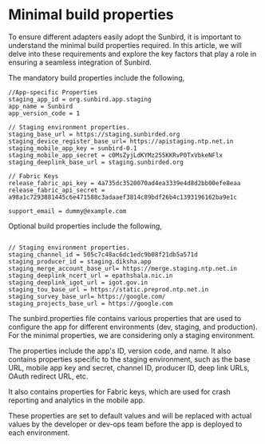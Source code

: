 # Minimal build properties

To ensure different adapters easily adopt the Sunbird, it is important to understand the minimal build properties required. In this article, we will delve into these requirements and explore the key factors that play a role in ensuring a seamless integration of Sunbird.

The mandatory build properties include the following,

```
//App-specific Properties
staging_app_id = org.sunbird.app.staging
app_name = Sunbird
app_version_code = 1

// Staging environment properties.
staging_base_url = https://staging.sunbirded.org
staging_device_register_base_url= https://apistaging.ntp.net.in
staging_mobile_app_key = sunbird-0.1
staging_mobile_app_secret = c0MsZyjLdKYMz255KKRvP0TxVbkeNFlx
staging_deeplink_base_url = staging.sunbirded.org

// Fabric Keys
release_fabric_api_key = 4a735dc3520070ad4ea3339e4d8d2bb00efe8eaa
release_fabric_api_secret = a98a1c7293881445c6e471588c3adaaef3814c89bdf26b4c1393196162ba9e1c

support_email = dummy@example.com
```

Optional build properties include the following,

```

// Staging environment properties.
staging_channel_id = 505c7c48ac6dc1edc9b08f21db5a571d
staging_producer_id = staging.diksha.app
staging_merge_account_base_url= https://merge.staging.ntp.net.in
staging_deeplink_ncert_url = epathshala.nic.in
staging_deeplink_igot_url = igot.gov.in
staging_tou_base_url = https://static.preprod.ntp.net.in
staging_survey_base_url= https://google.com/
staging_projects_base_url = https://google.com
```

The sunbird.properties file contains various properties that are used to configure the app for different environments (dev, staging, and production). For the minimal properties, we are considering only a staging environment.

The properties include the app's ID, version code, and name. It also contains properties specific to the staging environment, such as the base URL, mobile app key and secret, channel ID, producer ID, deep link URLs, OAuth redirect URL, etc.

It also contains properties for Fabric keys, which are used for crash reporting and analytics in the mobile app.

These properties are set to default values and will be replaced with actual values by the developer or dev-ops team before the app is deployed to each environment.
